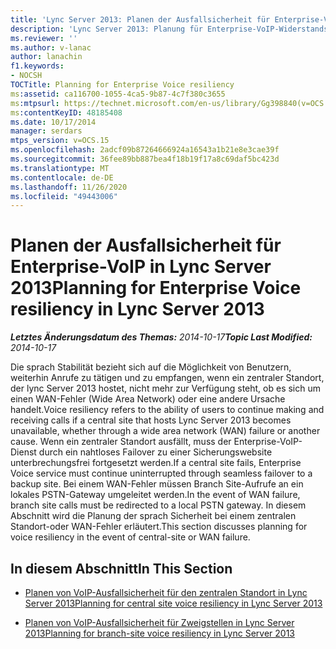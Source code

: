```yaml
---
title: 'Lync Server 2013: Planen der Ausfallsicherheit für Enterprise-VoIP'
description: 'Lync Server 2013: Planung für Enterprise-VoIP-Widerstandsfähigkeit.'
ms.reviewer: ''
ms.author: v-lanac
author: lanachin
f1.keywords:
- NOCSH
TOCTitle: Planning for Enterprise Voice resiliency
ms:assetid: ca116700-1055-4ca5-9b87-4c7f380c3655
ms:mtpsurl: https://technet.microsoft.com/en-us/library/Gg398840(v=OCS.15)
ms:contentKeyID: 48185408
ms.date: 10/17/2014
manager: serdars
mtps_version: v=OCS.15
ms.openlocfilehash: 2adcf09b87264666924a16543a1b21e8e3cae39f
ms.sourcegitcommit: 36fee89bb887bea4f18b19f17a8c69daf5bc423d
ms.translationtype: MT
ms.contentlocale: de-DE
ms.lasthandoff: 11/26/2020
ms.locfileid: "49443006"
---
```

# <a name="planning-for-enterprise-voice-resiliency-in-lync-server-2013"></a><span data-ttu-id="c0e6c-103">Planen der Ausfallsicherheit für Enterprise-VoIP in Lync Server 2013</span><span class="sxs-lookup"><span data-stu-id="c0e6c-103">Planning for Enterprise Voice resiliency in Lync Server 2013</span></span>

<div data-xmlns="http://www.w3.org/1999/xhtml">

<div class="topic" data-xmlns="http://www.w3.org/1999/xhtml" data-msxsl="urn:schemas-microsoft-com:xslt" data-cs="https://msdn.microsoft.com/">

<div data-asp="https://msdn2.microsoft.com/asp">



</div>

<div id="mainSection">

<div id="mainBody"><span data-ttu-id="c0e6c-104">

<span> </span></span><span class="sxs-lookup"><span data-stu-id="c0e6c-104">

<span> </span></span></span>

<span data-ttu-id="c0e6c-105">_**Letztes Änderungsdatum des Themas:** 2014-10-17_</span><span class="sxs-lookup"><span data-stu-id="c0e6c-105">_**Topic Last Modified:** 2014-10-17_</span></span>

<span data-ttu-id="c0e6c-106">Die sprach Stabilität bezieht sich auf die Möglichkeit von Benutzern, weiterhin Anrufe zu tätigen und zu empfangen, wenn ein zentraler Standort, der lync Server 2013 hostet, nicht mehr zur Verfügung steht, ob es sich um einen WAN-Fehler (Wide Area Network) oder eine andere Ursache handelt.</span><span class="sxs-lookup"><span data-stu-id="c0e6c-106">Voice resiliency refers to the ability of users to continue making and receiving calls if a central site that hosts Lync Server 2013 becomes unavailable, whether through a wide area network (WAN) failure or another cause.</span></span> <span data-ttu-id="c0e6c-107">Wenn ein zentraler Standort ausfällt, muss der Enterprise-VoIP-Dienst durch ein nahtloses Failover zu einer Sicherungswebsite unterbrechungsfrei fortgesetzt werden.</span><span class="sxs-lookup"><span data-stu-id="c0e6c-107">If a central site fails, Enterprise Voice service must continue uninterrupted through seamless failover to a backup site.</span></span> <span data-ttu-id="c0e6c-108">Bei einem WAN-Fehler müssen Branch Site-Aufrufe an ein lokales PSTN-Gateway umgeleitet werden.</span><span class="sxs-lookup"><span data-stu-id="c0e6c-108">In the event of WAN failure, branch site calls must be redirected to a local PSTN gateway.</span></span> <span data-ttu-id="c0e6c-109">In diesem Abschnitt wird die Planung der sprach Sicherheit bei einem zentralen Standort-oder WAN-Fehler erläutert.</span><span class="sxs-lookup"><span data-stu-id="c0e6c-109">This section discusses planning for voice resiliency in the event of central-site or WAN failure.</span></span>

<div>

## <a name="in-this-section"></a><span data-ttu-id="c0e6c-110">In diesem Abschnitt</span><span class="sxs-lookup"><span data-stu-id="c0e6c-110">In This Section</span></span>

  - [<span data-ttu-id="c0e6c-111">Planen von VoIP-Ausfallsicherheit für den zentralen Standort in Lync Server 2013</span><span class="sxs-lookup"><span data-stu-id="c0e6c-111">Planning for central site voice resiliency in Lync Server 2013</span></span>](lync-server-2013-planning-for-central-site-voice-resiliency.md)

  - [<span data-ttu-id="c0e6c-112">Planen von VoIP-Ausfallsicherheit für Zweigstellen in Lync Server 2013</span><span class="sxs-lookup"><span data-stu-id="c0e6c-112">Planning for branch-site voice resiliency in Lync Server 2013</span></span>](lync-server-2013-planning-for-branch-site-voice-resiliency.md)

<span data-ttu-id="c0e6c-113"></div>

</div>

<span> </span>

</div>

</div>

</span><span class="sxs-lookup"><span data-stu-id="c0e6c-113"></div>

</div>

<span> </span>

</div>

</div>

</span></span></div>

